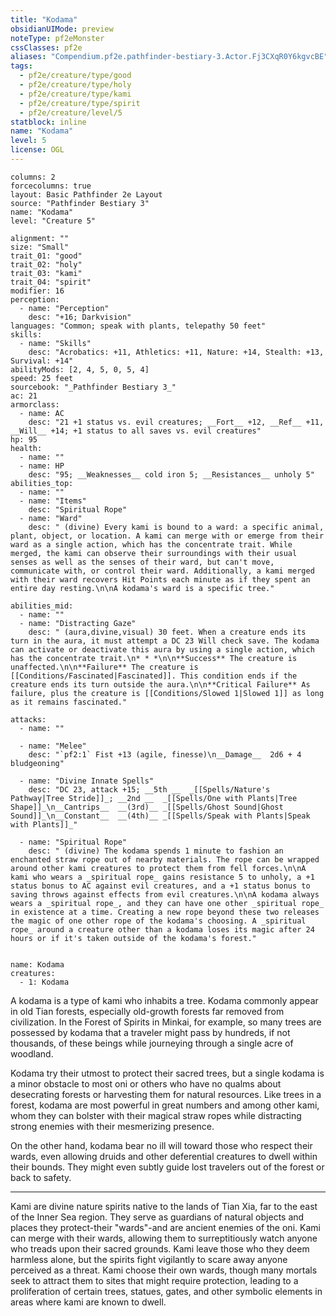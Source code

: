 ```yaml
---
title: "Kodama"
obsidianUIMode: preview
noteType: pf2eMonster
cssClasses: pf2e
aliases: "Compendium.pf2e.pathfinder-bestiary-3.Actor.Fj3CXqR0Y6kgvcBE" 
tags:
  - pf2e/creature/type/good
  - pf2e/creature/type/holy
  - pf2e/creature/type/kami
  - pf2e/creature/type/spirit
  - pf2e/creature/level/5
statblock: inline
name: "Kodama"
level: 5
license: OGL
---
```


```statblock
columns: 2
forcecolumns: true
layout: Basic Pathfinder 2e Layout
source: "Pathfinder Bestiary 3"
name: "Kodama"
level: "Creature 5"

alignment: ""
size: "Small"
trait_01: "good"
trait_02: "holy"
trait_03: "kami"
trait_04: "spirit"
modifier: 16
perception:
  - name: "Perception"
    desc: "+16; Darkvision"
languages: "Common; speak with plants, telepathy 50 feet"
skills:
  - name: "Skills"
    desc: "Acrobatics: +11, Athletics: +11, Nature: +14, Stealth: +13, Survival: +14"
abilityMods: [2, 4, 5, 0, 5, 4]
speed: 25 feet
sourcebook: "_Pathfinder Bestiary 3_"
ac: 21
armorclass:
  - name: AC
    desc: "21 +1 status vs. evil creatures; __Fort__ +12, __Ref__ +11, __Will__ +14; +1 status to all saves vs. evil creatures"
hp: 95
health:
  - name: ""
  - name: HP
    desc: "95; __Weaknesses__ cold iron 5; __Resistances__ unholy 5"
abilities_top:
  - name: ""
  - name: "Items"
    desc: "Spiritual Rope"
  - name: "Ward"
    desc: " (divine) Every kami is bound to a ward: a specific animal, plant, object, or location. A kami can merge with or emerge from their ward as a single action, which has the concentrate trait. While merged, the kami can observe their surroundings with their usual senses as well as the senses of their ward, but can't move, communicate with, or control their ward. Additionally, a kami merged with their ward recovers Hit Points each minute as if they spent an entire day resting.\n\nA kodama's ward is a specific tree."

abilities_mid:
  - name: ""
  - name: "Distracting Gaze"
    desc: " (aura,divine,visual) 30 feet. When a creature ends its turn in the aura, it must attempt a DC 23 Will check save. The kodama can activate or deactivate this aura by using a single action, which has the concentrate trait.\n* * *\n\n**Success** The creature is unaffected.\n\n**Failure** The creature is [[Conditions/Fascinated|Fascinated]]. This condition ends if the creature ends its turn outside the aura.\n\n**Critical Failure** As failure, plus the creature is [[Conditions/Slowed 1|Slowed 1]] as long as it remains fascinated."

attacks:
  - name: ""

  - name: "Melee"
    desc: "`pf2:1` Fist +13 (agile, finesse)\n__Damage__  2d6 + 4 bludgeoning"

  - name: "Divine Innate Spells"
    desc: "DC 23, attack +15; __5th __  _[[Spells/Nature's Pathway|Tree Stride]]_; __2nd __  _[[Spells/One with Plants|Tree Shape]]_\n__Cantrips__  __(3rd)__ _[[Spells/Ghost Sound|Ghost Sound]]_\n__Constant__  __(4th)__ _[[Spells/Speak with Plants|Speak with Plants]]_"

  - name: "Spiritual Rope"
    desc: " (divine) The kodama spends 1 minute to fashion an enchanted straw rope out of nearby materials. The rope can be wrapped around other kami creatures to protect them from fell forces.\n\nA kami who wears a _spiritual rope_ gains resistance 5 to unholy, a +1 status bonus to AC against evil creatures, and a +1 status bonus to saving throws against effects from evil creatures.\n\nA kodama always wears a _spiritual rope_, and they can have one other _spiritual rope_ in existence at a time. Creating a new rope beyond these two releases the magic of one other rope of the kodama's choosing. A _spiritual rope_ around a creature other than a kodama loses its magic after 24 hours or if it's taken outside of the kodama's forest."
 
```

```encounter-table
name: Kodama
creatures:
  - 1: Kodama
```



A kodama is a type of kami who inhabits a tree. Kodama commonly appear in old Tian forests, especially old-growth forests far removed from civilization. In the Forest of Spirits in Minkai, for example, so many trees are possessed by kodama that a traveler might pass by hundreds, if not thousands, of these beings while journeying through a single acre of woodland.

Kodama try their utmost to protect their sacred trees, but a single kodama is a minor obstacle to most oni or others who have no qualms about desecrating forests or harvesting them for natural resources. Like trees in a forest, kodama are most powerful in great numbers and among other kami, whom they can bolster with their magical straw ropes while distracting strong enemies with their mesmerizing presence.

On the other hand, kodama bear no ill will toward those who respect their wards, even allowing druids and other deferential creatures to dwell within their bounds. They might even subtly guide lost travelers out of the forest or back to safety.

* * *

Kami are divine nature spirits native to the lands of Tian Xia, far to the east of the Inner Sea region. They serve as guardians of natural objects and places they protect-their "wards"-and are ancient enemies of the oni. Kami can merge with their wards, allowing them to surreptitiously watch anyone who treads upon their sacred grounds. Kami leave those who they deem harmless alone, but the spirits fight vigilantly to scare away anyone perceived as a threat. Kami choose their own wards, though many mortals seek to attract them to sites that might require protection, leading to a proliferation of certain trees, statues, gates, and other symbolic elements in areas where kami are known to dwell.
